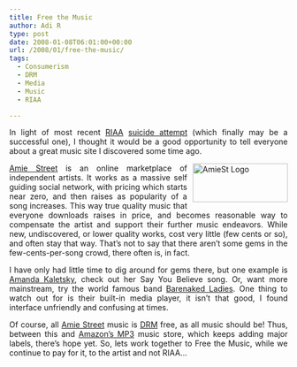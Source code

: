 ```yaml
---
title: Free the Music
author: Adi R
type: post
date: 2008-01-08T06:01:00+00:00
url: /2008/01/free-the-music/
tags:
  - Consumerism
  - DRM
  - Media
  - Music
  - RIAA

---
```

<p align="justify">
  In light of most recent <a href="http://en.wikipedia.org/wiki/RIAA" target="_blank">RIAA</a> <a href="http://www.techcrunch.com/2007/12/28/riaas-target-in-2008-you/" target="_blank">suicide attempt</a> (which finally may be a successful one), I thought it would be a good opportunity to tell everyone about a great music site I discovered some time ago.
</p>

<p align="justify">
  <a href="http://amiestreet.com" target="_blank"><img style="border-right: 0px; border-top: 0px; margin: 0px 0px 0px 10px; border-left: 0px; border-bottom: 0px" height="70" alt="AmieSt Logo" src="/uploads/2008/01/amiest-logo.gif?resize=172%2C70" width="172" align="right" border="0" data-recalc-dims="1" />Amie Street</a> is an online marketplace of independent artists. It works as a massive self guiding social network, with pricing which starts near zero, and then raises as popularity of a song increases. This way true quality music that everyone downloads raises in price, and becomes reasonable way to compensate the artist and support their further music endeavors. While new, undiscovered, or lower quality works, cost very little (few cents or so), and often stay that way. That&#8217;s not to say that there aren&#8217;t some gems in the few-cents-per-song crowd, there often is, in fact.
</p>

<p align="justify">
  I have only had little time to dig around for gems there, but one example is <a href="http://amiestreet.com/artist/1167" target="_blank">Amanda Kaletsky</a>, check out her Say You Believe song. Or, want more mainstream, try the world famous band <a href="http://amiestreet.com/artist/1389" target="_blank">Barenaked Ladies</a>. One thing to watch out for is their built-in media player, it isn&#8217;t that good, I found interface unfriendly and confusing at times.
</p>

<p align="justify">
  Of course, all <a href="http://amiestreet.com/" target="_blank">Amie Street</a> music is <a href="http://en.wikipedia.org/wiki/Digital_rights_management" target="_blank">DRM</a> free, as all music should be! Thus, between this and <a href="http://www.amazonmp3.com" target="_blank">Amazon&#8217;s MP3</a> music store, which keeps adding major labels, there&#8217;s hope yet. So, lets work together to Free the Music, while we continue to pay for it, to the artist and not RIAA&#8230;
</p>

<p align="justify">